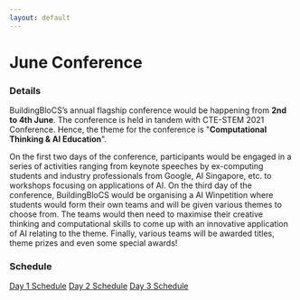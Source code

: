 ```yaml
---
layout: default
---
```


# June Conference

### Details

BuildingBloCS’s annual flagship conference would be happening from **2nd to 4th June**. The conference is held in tandem with CTE-STEM 2021 Conference. Hence, the theme for the conference is "**Computational Thinking & AI Education**".

On the first two days of the conference, participants would be engaged in a series of activities ranging from keynote speeches by ex-computing students and industry professionals from Google, AI Singapore, etc. to workshops focusing on applications of AI. On the third day of the conference, BuildingBloCS would be organising a AI Winpetition where students would form their own teams and will be given various themes to choose from. The teams would then need to maximise their creative thinking and computational skills to come up with an innovative application of AI relating to the theme. Finally, various teams will be awarded titles, theme prizes and even some special awards!

### Schedule

<a class="btn brand" href="{{ site.baseurl }}/schedule#June%20Conference%20Day%201">Day 1 Schedule</a>
<a class="btn brand" href="{{ site.baseurl }}/schedule#June%20Conference%20Day%202">Day 2 Schedule</a>
<a class="btn brand" href="{{ site.baseurl }}/schedule#June%20Conference%20Day%203">Day 3 Schedule</a>
